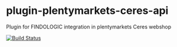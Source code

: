 # plugin-plentymarkets-ceres-api
Plugin for FINDOLOGIC integration in plentymarkets Ceres webshop

[![Build Status](https://travis-ci.org/findologic/plugin-plentymarkets-ceres-api.svg?branch=development)](https://travis-ci.org/findologic/plugin-plentymarkets-ceres-api)